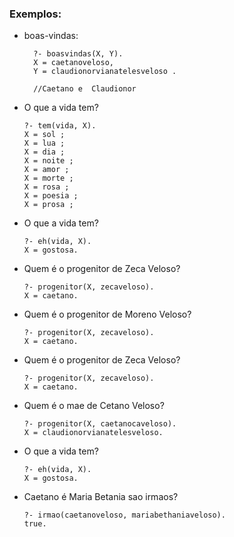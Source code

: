 ### Exemplos:

- boas-vindas:
  ```
    ?- boasvindas(X, Y).
    X = caetanoveloso,  
    Y = claudionorvianatelesveloso . 

    //Caetano e  Claudionor
  ```
  
- O que a vida tem?
    ```
    ?- tem(vida, X).
    X = sol ;
    X = lua ;
    X = dia ;
    X = noite ;
    X = amor ;
    X = morte ;
    X = rosa ;
    X = poesia ;
    X = prosa ;

    ```
- O que a vida tem?
    ```
    ?- eh(vida, X).
    X = gostosa.
    ```
- Quem é o progenitor de Zeca Veloso?
    ```
    ?- progenitor(X, zecaveloso).
    X = caetano.  
    ```

- Quem é o progenitor de Moreno Veloso?
    ```
    ?- progenitor(X, zecaveloso).
    X = caetano.  
    ```

- Quem é o progenitor de Zeca Veloso?
    ```
    ?- progenitor(X, zecaveloso).
    X = caetano.  
    ```

- Quem é o mae de Cetano Veloso?
    ```
    ?- progenitor(X, caetanocaveloso).
    X = claudionorvianatelesveloso.  
    ```

- O que a vida tem?
    ```
    ?- eh(vida, X).
    X = gostosa.
    ```

- Caetano é Maria Betania sao irmaos?
    ```
    ?- irmao(caetanoveloso, mariabethaniaveloso).
    true.
    ```

